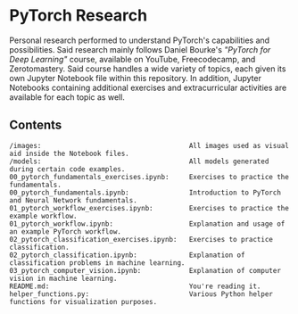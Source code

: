 # PyTorch Research

Personal research performed to understand PyTorch's capabilities and possibilities. Said research mainly follows Daniel Bourke's *"PyTorch for Deep Learning"* course, available on YouTube, Freecodecamp, and Zerotomastery. Said course handles a wide variety of topics, each given its own Jupyter Notebook file within this repository. In addition, Jupyter Notebooks containing additional exercises and extracurricular activities are available for each topic as well.

## Contents
~~~
/images:                                     All images used as visual aid inside the Notebook files.
/models:                                     All models generated during certain code examples.
00_pytorch_fundamentals_exercises.ipynb:     Exercises to practice the fundamentals.
00_pytorch_fundamentals.ipynb:               Introduction to PyTorch and Neural Network fundamentals.
01_pytorch_workflow_exercises.ipynb:         Exercises to practice the example workflow.
01_pytorch_workflow.ipynb:                   Explanation and usage of an example PyTorch workflow.
02_pytorch_classification_exercises.ipynb:   Exercises to practice classification.
02_pytorch_classification.ipynb:             Explanation of classification problems in machine learning.
03_pytorch_computer_vision.ipynb:            Explanation of computer vision in machine learning.
README.md:                                   You're reading it.
helper_functions.py:                         Various Python helper functions for visualization purposes.
~~~
